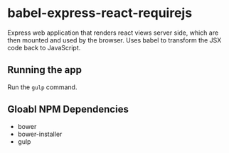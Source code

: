 # babel-express-react-requirejs
Express web application that renders react views server side, which are then mounted and used by the browser. Uses babel to transform the JSX code back to JavaScript.

## Running the app

Run the `gulp` command.

## Gloabl NPM Dependencies

- bower
- bower-installer
- gulp
